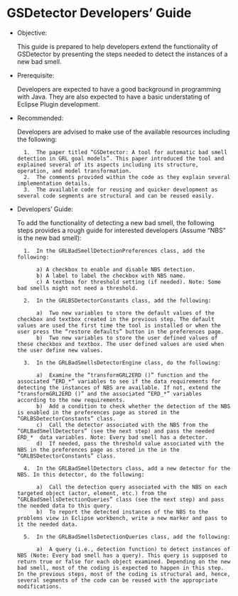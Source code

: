 # GSDetector Developers’ Guide

* Objective: 

 	This guide is prepared to help developers extend the functionality of GSDetector by presenting the steps needed to detect the instances of a new bad smell. 

* Prerequisite: 

	Developers are expected to have a good background in programming with Java. They are also expected to have a basic understating of Eclipse Plugin development. 

* Recommended:

	Developers are advised to make use of the available resources including the following:

		1.	The paper titled “GSDetector: A tool for automatic bad smell detection in GRL goal models”. This paper introduced the tool and explained several of its aspects including its structure, operation, and model transformation. 
		2.	The comments provided within the code as they explain several implementation details. 
		3.	The available code for reusing and quicker development as several code segments are structural and can be reused easily. 

* Developers’ Guide: 

    To add the functionality of detecting a new bad smell, the following steps provides a rough guide for interested developers (Assume “NBS” is the new bad smell):
    
		1.	In the GRLBadSmellDetectionPreferences class, add the following:
  
			a) A checkbox to enable and disable NBS detection.
			b) A label to label the checkbox with NBS name.
			c) A textbox for threshold setting (if needed). Note: Some bad smells might not need a threshold.
			
		2.	In the GRLBSDetectorConstants class, add the following:

			a)	Two new variables to store the default values of the checkbox and textbox created in the previous step. The default values are used the first time the tool is installed or when the user press the “restore defaults” button in the preferences page.
			b)	Two new variables to store the user defined values of these checkbox and textbox. The user defined values are used when the user define new values. 
			
		3.	In the GRLBadSmellsDetectorEngine class, do the following:
	
			a)	Examine the “transformGRL2ERD ()” function and the associated “ERD_*” variables to see if the data requirements for detecting the instances of NBS are available. If not, extend the “transformGRL2ERD ()” and the associated “ERD_*” variables according to the new requirements. 
			b)	Add a condition to check whether the detection of the NBS is enabled in the preferences page as stored in the “GRLBSDetectorConstants” class. 
			c)	Call the detector associated with the NBS from the “GRLBadSmellDetectors” (see the next step) and pass the needed ERD_*  data variables. Note: Every bad smell has a detector.
			d)	If needed, pass the threshold value associated with the NBS in the preferences page as stored in the in the “GRLBSDetectorConstants” class.
			
		4.	In the GRLBadSmellDetectors class, add a new detector for the NBS. In this detector, do the following: 
	
			a)	Call the detection query associated with the NBS on each targeted object (actor, element, etc.) from the “GRLBadSmellsDetectionQueries” class (see the next step) and pass the needed data to this query. 
			b)	To report the detected instances of the NBS to the problems view in Eclipse workbench, write a new marker and pass to it the needed data.
			
		5.	In the GRLBadSmellsDetectionQueries class, add the following:

			a)	A query (i.e., detection function) to detect instances of NBS (Note: Every bad smell has a query). This query is supposed to return true or false for each object examined. Depending on the new bad smell, most of the coding is expected to happen in this step. In the previous steps, most of the coding is structural and, hence, several segments of the code can be reused with the appropriate modifications. 
